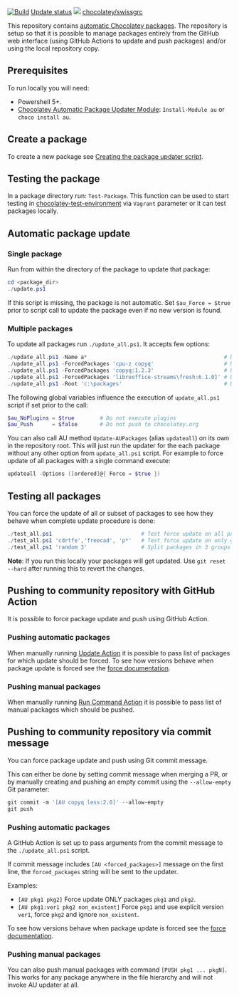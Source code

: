 [![Build](https://img.shields.io/github/workflow/status/swissgrc/chocolatey-packages/Update/main?style=flat-square)](https://github.com/swissgrc/chocolatey-packages/actions/workflows/update.yml)
[Update status](https://gist.github.com/swissgrc-bot/bcac0ec9e5582d0c4c76777c9effcddb)
[![](http://transparent-favicon.info/favicon.ico)](#)
[chocolatey/swissgrc](https://chocolatey.org/profiles/swissgrc)

This repository contains [automatic Chocolatey packages](https://chocolatey.org/docs/automatic-packages).
The repository is setup so that it is possible to manage packages entirely from the GitHub web interface (using GitHub Actions to update and push packages) and/or using the local repository copy.

## Prerequisites

To run locally you will need:

* Powershell 5+.
* [Chocolatey Automatic Package Updater Module](https://github.com/majkinetor/au): `Install-Module au` or `choco install au`.

## Create a package

To create a new package see [Creating the package updater script](https://github.com/majkinetor/au#creating-the-package-updater-script).

## Testing the package

In a package directory run: `Test-Package`. This function can be used to start testing in [chocolatey-test-environment](https://github.com/majkinetor/chocolatey-test-environment) via `Vagrant` parameter or it can test packages locally.

## Automatic package update

### Single package

Run from within the directory of the package to update that package:

```powershell
cd <package_dir>
./update.ps1
```

If this script is missing, the package is not automatic.
Set `$au_Force = $true` prior to script call to update the package even if no new version is found.

### Multiple packages

To update all packages run `./update_all.ps1`. It accepts few options:

```powershell
./update_all.ps1 -Name a*                                           # Update all packages which name start with letter 'a'
./update_all.ps1 -ForcedPackages 'cpu-z copyq'                      # Update all packages and force cpu-z and copyq
./update_all.ps1 -ForcedPackages 'copyq:1.2.3'                      # Update all packages but force copyq with explicit version
./update_all.ps1 -ForcedPackages 'libreoffice-streams\fresh:6.1.0]' # Update all packages but force libreoffice-streams package to update stream `fresh` with explicit version `6.1.0`.
./update_all.ps1 -Root 'c:\packages'                                # Update all packages in the c:\packages folder
```

The following global variables influence the execution of `update_all.ps1` script if set prior to the call:

```powershell
$au_NoPlugins = $true        # Do not execute plugins
$au_Push      = $false       # Do not push to chocolatey.org
```

You can also call AU method `Update-AUPackages` (alias `updateall`) on its own in the repository root. This will just run the updater for the each package without any other option from `update_all.ps1` script. For example to force update of all packages with a single command execute:

```powershell
updateall -Options ([ordered]@{ Force = $true })
```

## Testing all packages

You can force the update of all or subset of packages to see how they behave when complete update procedure is done:

```powershell
./test_all.ps1                            # Test force update on all packages
./test_all.ps1 'cdrtfe','freecad', 'p*'   # Test force update on only given packages
./test_all.ps1 'random 3'                 # Split packages in 3 groups and randomly select and test 1 of those each time
```

**Note**: If you run this locally your packages will get updated. Use `git reset --hard` after running this to revert the changes.

## Pushing to community repository with GitHub Action

It is possible to force package update and push using GitHub Action.

### Pushing automatic packages

When manually running [Update Action](https://github.com/swissgrc/chocolatey-packages/actions/workflows/update.yml) it is
possible to pass list of packages for which update should be forced.
To see how versions behave when package update is forced see the [force documentation](https://github.com/majkinetor/au/blob/master/README.md#force-update).

### Pushing manual packages

When manually running [Run Command Action](https://github.com/swissgrc/chocolatey-packages/actions/workflows/run-command.yml) it is
possible to pass list of manual packages which should be pushed.

## Pushing to community repository via commit message

You can force package update and push using Git commit message.

This can either be done by setting commit message when merging a PR,
or by manually creating and pushing an empty commit using the `--allow-empty`
Git parameter:

```powershell
git commit -m '[AU copyq less:2.0]' --allow-empty
git push
```

### Pushing automatic packages

A GitHub Action is set up to pass arguments from the commit message to the `./update_all.ps1` script.

If commit message includes `[AU <forced_packages>]` message on the first line, the `forced_packages` string will be sent to the updater.

Examples:

* `[AU pkg1 pkg2]`
Force update ONLY packages `pkg1` and `pkg2`.
* `[AU pkg1:ver1 pkg2 non_existent]`
Force `pkg1` and use explicit version `ver1`, force `pkg2` and ignore `non_existent`.

To see how versions behave when package update is forced see the [force documentation](https://github.com/majkinetor/au/blob/master/README.md#force-update).

### Pushing manual packages

You can also push manual packages with command `[PUSH pkg1 ... pkgN]`.
This works for any package anywhere in the file hierarchy and will not invoke AU updater at all.
